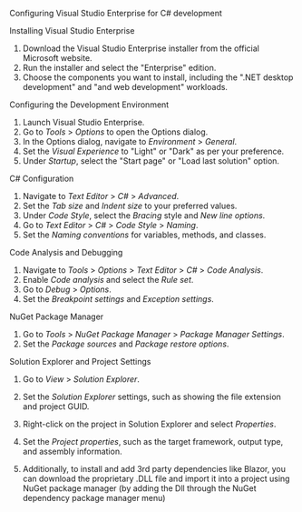 Configuring Visual Studio Enterprise for C# development 

Installing Visual Studio Enterprise
1. Download the Visual Studio Enterprise installer from the official Microsoft website.
2. Run the installer and select the "Enterprise" edition.
3. Choose the components you want to install, including the ".NET desktop development" and "and web development" workloads.

Configuring the Development Environment
1. Launch Visual Studio Enterprise.
2. Go to *Tools* > *Options* to open the Options dialog.
3. In the Options dialog, navigate to *Environment* > *General*.
4. Set the *Visual Experience* to "Light" or "Dark" as per your preference.
5. Under *Startup*, select the "Start page" or "Load last solution" option.

C# Configuration
1. Navigate to *Text Editor* > *C#* > *Advanced*.
2. Set the *Tab size* and *Indent size* to your preferred values.
3. Under *Code Style*, select the *Bracing* style and *New line options*.
4. Go to *Text Editor* > *C#* > *Code Style* > *Naming*.
5. Set the *Naming conventions* for variables, methods, and classes.

Code Analysis and Debugging
1. Navigate to *Tools* > *Options* > *Text Editor* > *C#* > *Code Analysis*.
2. Enable *Code analysis* and select the *Rule set*.
3. Go to *Debug* > *Options*.
4. Set the *Breakpoint settings* and *Exception settings*.

NuGet Package Manager
1. Go to *Tools* > *NuGet Package Manager* > *Package Manager Settings*.
2. Set the *Package sources* and *Package restore options*.

Solution Explorer and Project Settings
1. Go to *View* > *Solution Explorer*.
2. Set the *Solution Explorer* settings, such as showing the file extension and project GUID.
3. Right-click on the project in Solution Explorer and select *Properties*.
4. Set the *Project properties*, such as the target framework, output type, and assembly information.

5. Additionally, to install and add 3rd party dependencies like Blazor, you can download the proprietary .DLL file and import it into a project using NuGet package manager (by adding the Dll through the NuGet dependency package manager menu)

